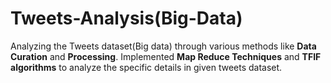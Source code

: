 # Tweets-Analysis(Big-Data)

Analyzing the Tweets dataset(Big data) through various methods like **Data Curation** and **Processing**. Implemented **Map Reduce Techniques** and **TFIF algorithms** to analyze the specific details in given tweets dataset.
